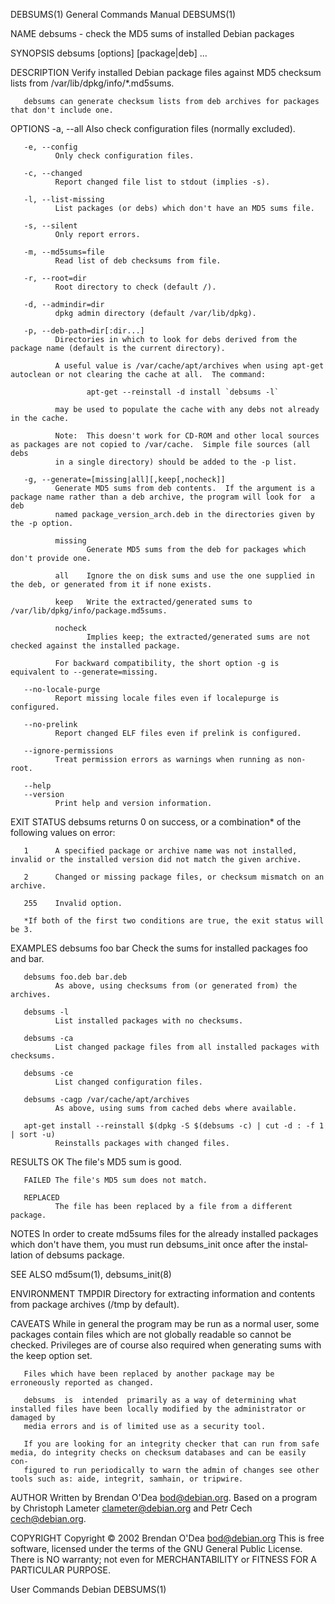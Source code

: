 DEBSUMS(1)                                                    General Commands Manual                                                   DEBSUMS(1)

NAME
       debsums - check the MD5 sums of installed Debian packages

SYNOPSIS
       debsums [options] [package|deb] ...

DESCRIPTION
       Verify installed Debian package files against MD5 checksum lists from /var/lib/dpkg/info/*.md5sums.

       debsums can generate checksum lists from deb archives for packages that don't include one.

OPTIONS
       -a, --all
              Also check configuration files (normally excluded).

       -e, --config
              Only check configuration files.

       -c, --changed
              Report changed file list to stdout (implies -s).

       -l, --list-missing
              List packages (or debs) which don't have an MD5 sums file.

       -s, --silent
              Only report errors.

       -m, --md5sums=file
              Read list of deb checksums from file.

       -r, --root=dir
              Root directory to check (default /).

       -d, --admindir=dir
              dpkg admin directory (default /var/lib/dpkg).

       -p, --deb-path=dir[:dir...]
              Directories in which to look for debs derived from the package name (default is the current directory).

              A useful value is /var/cache/apt/archives when using apt-get autoclean or not clearing the cache at all.  The command:

                     apt-get --reinstall -d install `debsums -l`

              may be used to populate the cache with any debs not already in the cache.

              Note:  This doesn't work for CD-ROM and other local sources as packages are not copied to /var/cache.  Simple file sources (all debs
              in a single directory) should be added to the -p list.

       -g, --generate=[missing|all][,keep[,nocheck]]
              Generate MD5 sums from deb contents.  If the argument is a package name rather than a deb archive, the program will look for  a  deb
              named package_version_arch.deb in the directories given by the -p option.

              missing
                     Generate MD5 sums from the deb for packages which don't provide one.

              all    Ignore the on disk sums and use the one supplied in the deb, or generated from it if none exists.

              keep   Write the extracted/generated sums to /var/lib/dpkg/info/package.md5sums.

              nocheck
                     Implies keep; the extracted/generated sums are not checked against the installed package.

              For backward compatibility, the short option -g is equivalent to --generate=missing.

       --no-locale-purge
              Report missing locale files even if localepurge is configured.

       --no-prelink
              Report changed ELF files even if prelink is configured.

       --ignore-permissions
              Treat permission errors as warnings when running as non-root.

       --help
       --version
              Print help and version information.

EXIT STATUS
       debsums returns 0 on success, or a combination* of the following values on error:

       1      A specified package or archive name was not installed, invalid or the installed version did not match the given archive.

       2      Changed or missing package files, or checksum mismatch on an archive.

       255    Invalid option.

       *If both of the first two conditions are true, the exit status will be 3.

EXAMPLES
       debsums foo bar
              Check the sums for installed packages foo and bar.

       debsums foo.deb bar.deb
              As above, using checksums from (or generated from) the archives.

       debsums -l
              List installed packages with no checksums.

       debsums -ca
              List changed package files from all installed packages with checksums.

       debsums -ce
              List changed configuration files.

       debsums -cagp /var/cache/apt/archives
              As above, using sums from cached debs where available.

       apt-get install --reinstall $(dpkg -S $(debsums -c) | cut -d : -f 1 | sort -u)
              Reinstalls packages with changed files.

RESULTS
       OK     The file's MD5 sum is good.

       FAILED The file's MD5 sum does not match.

       REPLACED
              The file has been replaced by a file from a different package.

NOTES
       In order to create md5sums files for the already installed packages which don't have them, you must run debsums_init once after the instal‐
       lation of debsums package.

SEE ALSO
       md5sum(1), debsums_init(8)

ENVIRONMENT
       TMPDIR Directory for extracting information and contents from package archives (/tmp by default).

CAVEATS
       While in general the program may be run as a normal user, some packages contain files which are not globally readable so cannot be checked.
       Privileges are of course also required when generating sums with the keep option set.

       Files which have been replaced by another package may be erroneously reported as changed.

       debsums  is  intended  primarily as a way of determining what installed files have been locally modified by the administrator or damaged by
       media errors and is of limited use as a security tool.

       If you are looking for an integrity checker that can run from safe media, do integrity checks on checksum databases and can be easily  con‐
       figured to run periodically to warn the admin of changes see other tools such as: aide, integrit, samhain, or tripwire.

AUTHOR
       Written by Brendan O'Dea <bod@debian.org>.
       Based on a program by Christoph Lameter <clameter@debian.org> and Petr Cech <cech@debian.org>.

COPYRIGHT
       Copyright © 2002  Brendan O'Dea <bod@debian.org>
       This  is  free software, licensed under the terms of the GNU General Public License.  There is NO warranty; not even for MERCHANTABILITY or
       FITNESS FOR A PARTICULAR PURPOSE.

User Commands                                                         Debian                                                            DEBSUMS(1)

